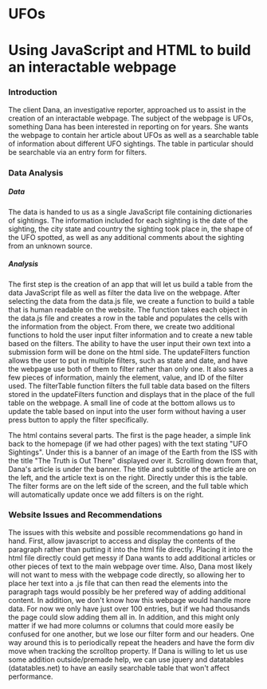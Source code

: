 # UFOs

# Using JavaScript and HTML to build an interactable webpage

### Introduction

The client Dana, an investigative reporter, approached us to assist in the creation of an interactable webpage. The subject of the webpage is UFOs, something Dana has been interested in reporting on for years. She wants the webpage to contain her article about UFOs as well as a searchable table of information about different UFO sightings. The table in particular should be searchable via an entry form for filters.

### Data Analysis

##### Data

The data is handed to us as a single JavaScript file containing dictionaries of sightings. The information included for each sighting is the date of the sighting,  the city state and country the sighting took place in, the shape of the UFO spotted, as well as any additional comments about the sighting from an unknown source.

##### Analysis

The first step is the creation of an app that will let us build a table from the data JavaScript file as well as filter the data live on the webpage. After selecting the data from the data.js file, we create a function to build a table that is human readable on the website. The function takes each object in the data.js file and creates a row in the table and populates the cells with the information from the object. From there, we create two additional functions to hold the user input filter information and to create a new table based on the filters. The ability to have the user input their own text into a submission form will be done on the html side. The updateFilters function allows the user to put in multiple filters, such as state and date, and have the webpage use both of them to filter rather than only one. It also saves a few pieces of information, mainly the element, value, and ID of the filter used. The filterTable function filters the full table data based on the filters stored in the updateFilters function and displays that in the place of the full table on the webpage. A small line of code at the bottom allows us to update the table based on input into the user form without having a user press button to apply the filter specifically.

The html contains several parts. The first is the page header, a simple link back to the homepage (if we had other pages) with the text stating "UFO Sightings". Under this is a banner of an image of the Earth from the ISS with the title "The Truth is Out There" displayed over it. Scrolling down from that, Dana's article is under the banner. The title and subtitle of the article are on the left, and the article text is on the right. Directly under this is the table. The filter forms are on the left side of the screen, and the full table which will automatically update once we add filters is on the right.

### Website Issues and Recommendations 

The issues with this website and possible recommendations go hand in hand. First, allow javascript to access and display the contents of the paragraph rather than putting it into the html file directly. Placing it into the html file directly could get messy if Dana wants to add additional articles or other pieces of text to the main webpage over time. Also, Dana most likely will not want to mess with the webpage code directly, so allowing her to place her text into a .js file that can then read the elements into the paragraph tags would possibly be her prefered way of adding additional content. In addition, we don't know how this webpage would handle more data. For now we only have just over 100 entries, but if we had thousands the page could slow adding them all in. In addition, and this might only matter if we had more columns or columns that could more easily be confused for one another, but we lose our filter form and our headers. One way around this is to periodically repeat the headers and have the form div move when tracking the scrolltop property. If Dana is willing to let us use some addition outside/premade help, we can use jquery and datatables (datatables.net) to have an easily searchable table that won't affect performance.
